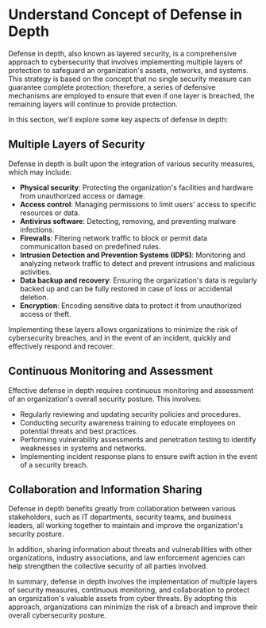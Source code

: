 # Understand Concept of Defense in Depth

Defense in depth, also known as layered security, is a comprehensive approach to cybersecurity that involves implementing multiple layers of protection to safeguard an organization's assets, networks, and systems. This strategy is based on the concept that no single security measure can guarantee complete protection; therefore, a series of defensive mechanisms are employed to ensure that even if one layer is breached, the remaining layers will continue to provide protection.

In this section, we'll explore some key aspects of defense in depth:

## Multiple Layers of Security

Defense in depth is built upon the integration of various security measures, which may include:

- **Physical security**: Protecting the organization's facilities and hardware from unauthorized access or damage.
- **Access control**: Managing permissions to limit users' access to specific resources or data.
- **Antivirus software**: Detecting, removing, and preventing malware infections.
- **Firewalls**: Filtering network traffic to block or permit data communication based on predefined rules.
- **Intrusion Detection and Prevention Systems (IDPS)**: Monitoring and analyzing network traffic to detect and prevent intrusions and malicious activities.
- **Data backup and recovery**: Ensuring the organization's data is regularly backed up and can be fully restored in case of loss or accidental deletion.
- **Encryption**: Encoding sensitive data to protect it from unauthorized access or theft.

Implementing these layers allows organizations to minimize the risk of cybersecurity breaches, and in the event of an incident, quickly and effectively respond and recover.

## Continuous Monitoring and Assessment

Effective defense in depth requires continuous monitoring and assessment of an organization's overall security posture. This involves:

- Regularly reviewing and updating security policies and procedures.
- Conducting security awareness training to educate employees on potential threats and best practices.
- Performing vulnerability assessments and penetration testing to identify weaknesses in systems and networks.
- Implementing incident response plans to ensure swift action in the event of a security breach.

## Collaboration and Information Sharing

Defense in depth benefits greatly from collaboration between various stakeholders, such as IT departments, security teams, and business leaders, all working together to maintain and improve the organization's security posture.

In addition, sharing information about threats and vulnerabilities with other organizations, industry associations, and law enforcement agencies can help strengthen the collective security of all parties involved.

In summary, defense in depth involves the implementation of multiple layers of security measures, continuous monitoring, and collaboration to protect an organization's valuable assets from cyber threats. By adopting this approach, organizations can minimize the risk of a breach and improve their overall cybersecurity posture.
